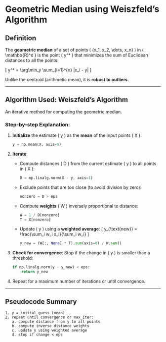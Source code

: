# Geometric Median using Weiszfeld’s Algorithm

## Definition

The **geometric median** of a set of points \( \{x_1, x_2, \dots, x_n\} \) in \( \mathbb{R}^d \) is the point \( y^* \) that minimizes the sum of Euclidean distances to all the points:

\[
y^* = \arg\min_y \sum_{i=1}^{n} \|x_i - y\|
\]

Unlike the centroid (arithmetic mean), it is **robust to outliers**.

---

##  Algorithm Used: Weiszfeld’s Algorithm

An iterative method for computing the geometric median.

### Step-by-step Explanation:

1. **Initialize** the estimate \( y \) as the **mean** of the input points \( X \):
   ```python
   y = np.mean(X, axis=0)
   ```

2. **Iterate**:
   - Compute distances \( D \) from the current estimate \( y \) to all points in \( X \):
     ```python
     D = np.linalg.norm(X - y, axis=1)
     ```
   - Exclude points that are too close (to avoid division by zero):
     ```python
     nonzero = D > eps
     ```
   - Compute **weights** \( W \) inversely proportional to distance:
     ```python
     W = 1 / D[nonzero]
     T = X[nonzero]
     ```
   - Update \( y \) using a **weighted average**:
     \[
     y_{\text{new}} = \frac{\sum_i w_i x_i}{\sum_i w_i}
     \]
     ```python
     y_new = (W[:, None] * T).sum(axis=0) / W.sum()
     ```

3. **Check for convergence**: Stop if the change in \( y \) is smaller than a threshold:
   ```python
   if np.linalg.norm(y - y_new) < eps:
       return y_new
   ```

4. Repeat for a maximum number of iterations or until convergence.

---

## Pseudocode Summary

```text
1. y = initial guess (mean)
2. repeat until convergence or max_iter:
   a. compute distance from y to all points
   b. compute inverse distance weights
   c. update y using weighted average
   d. stop if change < eps
```
